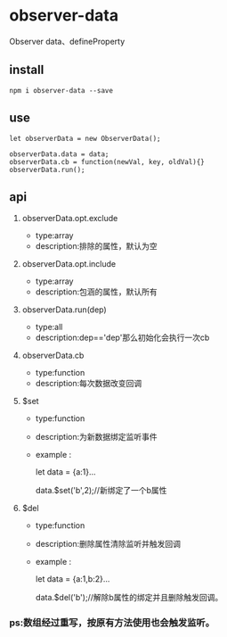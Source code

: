 # observer-data
Observer data、defineProperty

## install
	npm i observer-data --save
## use
	let observerData = new ObserverData();
	
	observerData.data = data;
	observerData.cb = function(newVal, key, oldVal){}
	observerData.run();

## api

1. observerData.opt.exclude  
	* type:array
	* description:排除的属性，默认为空
2. observerData.opt.include  
	* type:array
	* description:包涵的属性，默认所有
3. observerData.run(dep)
	* type:all
	* description:dep=='dep'那么初始化会执行一次cb
4. observerData.cb
	* type:function
	* description:每次数据改变回调
5. $set
	* type:function
	* description:为新数据绑定监听事件
	* example
	:
		
		let data = {a:1}...
	
		data.$set('b',2);//新绑定了一个b属性
	
6. $del
	* type:function
	* description:删除属性清除监听并触发回调
	* example
	:
		
		let data = {a:1,b:2}...
	
		data.$del('b');//解除b属性的绑定并且删除触发回调。
		
### ps:数组经过重写，按原有方法使用也会触发监听。	
	